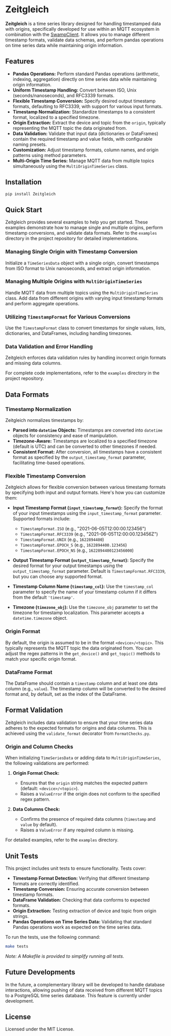# Zeitgleich

**Zeitgleich** is a time series library designed for handling timestamped data with origins, specifically developed for use within an MQTT ecosystem in combination with the [SwampClient](https://pypi.org/project/SwampClient/). It allows you to manage different timestamp formats, validate data schemas, and perform pandas operations on time series data while maintaining origin information.

## Features

- **Pandas Operations:** Perform standard Pandas operations (arithmetic, indexing, aggregation) directly on time series data while maintaining origin information.
- **Uniform Timestamp Handling:** Convert between ISO, Unix (seconds/nanoseconds), and RFC3339 formats.
- **Flexible Timestamp Conversion:** Specify desired output timestamp formats, defaulting to RFC3339, with support for various input formats.
- **Timestamp Normalization:** Standardize timestamps to a consistent format, localized to a specified timezone.
- **Origin Extraction:** Extract the device and topic from the `origin`, typically representing the MQTT topic the data originated from.
- **Data Validation:** Validate that input data (dictionaries or DataFrames) contain the required timestamp and value fields, with configurable naming presets.
- **Customization:** Adjust timestamp formats, column names, and origin patterns using method parameters.
- **Multi-Origin Time Series:** Manage MQTT data from multiple topics simultaneously using the `MultiOriginTimeSeries` class.

## Installation

```bash
pip install Zeitgleich
```

## Quick Start

Zeitgleich provides several examples to help you get started. These examples demonstrate how to manage single and multiple origins, perform timestamp conversions, and validate data formats. Refer to the `examples` directory in the project repository for detailed implementations.

### Managing Single Origin with Timestamp Conversion

Initialize a `TimeSeriesData` object with a single origin, convert timestamps from ISO format to Unix nanoseconds, and extract origin information.

### Managing Multiple Origins with `MultiOriginTimeSeries`

Handle MQTT data from multiple topics using the `MultiOriginTimeSeries` class. Add data from different origins with varying input timestamp formats and perform aggregate operations.

### Utilizing `TimestampFormat` for Various Conversions

Use the `TimestampFormat` class to convert timestamps for single values, lists, dictionaries, and DataFrames, including handling timezones.

### Data Validation and Error Handling

Zeitgleich enforces data validation rules by handling incorrect origin formats and missing data columns.

For complete code implementations, refer to the `examples` directory in the project repository.

## Data Formats

### Timestamp Normalization

Zeitgleich normalizes timestamps by:

- **Parsed into `datetime` Objects:** Timestamps are converted into `datetime` objects for consistency and ease of manipulation.
- **Timezone-Aware:** Timestamps are localized to a specified timezone (default is UTC) and can be converted to other timezones if needed.
- **Consistent Format:** After conversion, all timestamps have a consistent format as specified by the `output_timestamp_format` parameter, facilitating time-based operations.

### Flexible Timestamp Conversion

Zeitgleich allows for flexible conversion between various timestamp formats by specifying both input and output formats. Here's how you can customize them:

- **Input Timestamp Format (`input_timestamp_format`):** Specify the format of your input timestamps using the `input_timestamp_format` parameter. Supported formats include:
  - `TimestampFormat.ISO` (e.g., "2021-06-05T12:00:00.123456")
  - `TimestampFormat.RFC3339` (e.g., "2021-06-05T12:00:00.123456Z")
  - `TimestampFormat.UNIX` (e.g., `1622894400`)
  - `TimestampFormat.EPOCH_S` (e.g., `1622894400.123456`)
  - `TimestampFormat.EPOCH_NS` (e.g., `1622894400123456000`)

- **Output Timestamp Format (`output_timestamp_format`):** Specify the desired format for your output timestamps using the `output_timestamp_format` parameter. Default is `TimestampFormat.RFC3339`, but you can choose any supported format.

- **Timestamp Column Name (`timestamp_col`):** Use the `timestamp_col` parameter to specify the name of your timestamp column if it differs from the default `'timestamp'`.

- **Timezone (`timezone_obj`):** Use the `timezone_obj` parameter to set the timezone for timestamp localization. This parameter accepts a `datetime.timezone` object.

### Origin Format

By default, the origin is assumed to be in the format `<device>/<topic>`. This typically represents the MQTT topic the data originated from. You can adjust the regex patterns in the `get_device()` and `get_topic()` methods to match your specific origin format.

### DataFrame Format

The DataFrame should contain a `timestamp` column and at least one data column (e.g., `value`). The timestamp column will be converted to the desired format and, by default, set as the index of the DataFrame.

## Format Validation

Zeitgleich includes data validation to ensure that your time series data adheres to the expected formats for origins and data columns. This is achieved using the `validate_format` decorator from `FormatChecks.py`.

### Origin and Column Checks

When initializing `TimeSeriesData` or adding data to `MultiOriginTimeSeries`, the following validations are performed:

1. **Origin Format Check:**
   - Ensures that the `origin` string matches the expected pattern (default: `<device>/<topic>`).
   - Raises a `ValueError` if the origin does not conform to the specified regex pattern.

2. **Data Columns Check:**
   - Confirms the presence of required data columns (`timestamp` and `value` by default).
   - Raises a `ValueError` if any required column is missing.

For detailed examples, refer to the `examples` directory.

## Unit Tests

This project includes unit tests to ensure functionality. Tests cover:

- **Timestamp Format Detection:** Verifying that different timestamp formats are correctly identified.
- **Timestamp Conversion:** Ensuring accurate conversion between timestamp formats.
- **DataFrame Validation:** Checking that data conforms to expected formats.
- **Origin Extraction:** Testing extraction of device and topic from origin strings.
- **Pandas Operations on Time Series Data:** Validating that standard Pandas operations work as expected on the time series data.

To run the tests, use the following command:

```bash
make tests
```

*Note: A Makefile is provided to simplify running all tests.*

## Future Developments

In the future, a complementary library will be developed to handle database interactions, allowing pushing of data received from different MQTT topics to a PostgreSQL time series database. This feature is currently under development.

## License

Licensed under the MIT License.